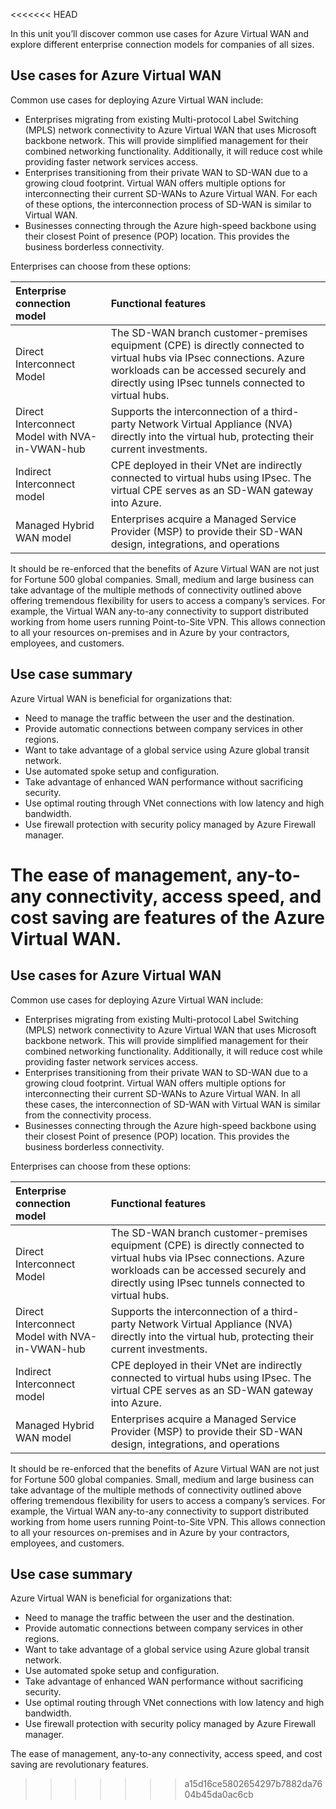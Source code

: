 <<<<<<< HEAD
<!-- Estimated unit duration 5 minutes -->

In this unit you’ll discover common use cases for Azure Virtual WAN and explore different enterprise connection models for companies of all sizes.

## Use cases for Azure Virtual WAN

Common use cases for deploying Azure Virtual WAN include:

- Enterprises migrating from existing Multi-protocol Label Switching (MPLS) network connectivity to Azure Virtual WAN that uses Microsoft backbone network. This will provide simplified management for their combined networking functionality. Additionally, it will reduce cost while providing faster network services access.
- Enterprises transitioning from their private WAN to SD-WAN due to a growing cloud footprint. Virtual WAN offers multiple options for interconnecting their current SD-WANs to Azure Virtual WAN. For each of these options, the interconnection process of SD-WAN is similar to Virtual WAN.
- Businesses connecting through the Azure high-speed backbone using their closest Point of presence (POP) location. This provides the business borderless connectivity.

Enterprises can choose from these options:

| Enterprise connection model | Functional features|
|:------------------------------------------- |:-------------------- |
|  Direct Interconnect Model | The SD-WAN branch customer-premises equipment (CPE) is directly connected to virtual hubs via IPsec connections. Azure workloads can be accessed securely and directly using IPsec tunnels connected to virtual hubs. |
| Direct Interconnect Model with NVA-in-VWAN-hub | Supports the interconnection of a third-party Network Virtual Appliance (NVA) directly into the virtual hub, protecting their current investments.|
| Indirect Interconnect model | CPE deployed in their VNet are indirectly connected to virtual hubs using IPsec. The virtual CPE serves as an SD-WAN gateway into Azure. |
|  Managed Hybrid WAN model  | Enterprises acquire a Managed Service Provider (MSP) to provide their SD-WAN design, integrations, and operations |

It should be re-enforced that the benefits of Azure Virtual WAN are not just for Fortune 500 global companies. Small, medium and large business can take advantage of the multiple methods of connectivity outlined above offering tremendous flexibility for users to access a company’s services. For example, the Virtual WAN any-to-any connectivity to support distributed working from home users running Point-to-Site VPN. This allows connection to all your resources on-premises and in Azure by your contractors, employees, and customers.

## Use case summary

Azure Virtual WAN is beneficial for organizations that:

- Need to manage the traffic between the user and the destination.
- Provide automatic connections between company services in other regions.
- Want to take advantage of a global service using Azure global transit network.
- Use automated spoke setup and configuration.
- Take advantage of enhanced WAN performance without sacrificing security.
- Use optimal routing through VNet connections with low latency and high bandwidth.
- Use firewall protection with security policy managed by Azure Firewall manager.

The ease of management, any-to-any connectivity, access speed, and cost saving are features of the Azure Virtual WAN.
=======
<!-- Estimated unit duration 5 minutes -->

<!-- Phil, please add an introduction to the unit. Ideally continuing the Contoso story, and/or explaining what the learner will learn/do. Might be something like, “In this unit you’ll discover common use cases for Azure Virtual WAN and explore different enterprise connection models for companies of all sizes.”  -->

<!--  Phil, in the second bullet below, the last sentence is a little unclear. Would it be accurate to replace the last sentence with, “For each of these options, the interconnection process of SD-WAN is similar to Virtual WAN.”  -->

## Use cases for Azure Virtual WAN

Common use cases for deploying Azure Virtual WAN include:
- Enterprises migrating from existing Multi-protocol Label Switching (MPLS) network connectivity to Azure Virtual WAN that uses Microsoft backbone network. This will provide simplified management for their combined networking functionality. Additionally, it will reduce cost while providing faster network services access.
- Enterprises transitioning from their private WAN to SD-WAN due to a growing cloud footprint. Virtual WAN offers multiple options for interconnecting their current SD-WANs to Azure Virtual WAN. In all these cases, the interconnection of SD-WAN with Virtual WAN is similar from the connectivity process.
- Businesses connecting through the Azure high-speed backbone using their closest Point of presence (POP) location. This provides the business borderless connectivity.

Enterprises can choose from these options:

| Enterprise connection model | Functional features|
|:------------------------------------------- |:-------------------- |
|  Direct Interconnect Model | The SD-WAN branch customer-premises equipment (CPE) is directly connected to virtual hubs via IPsec connections. Azure workloads can be accessed securely and directly using IPsec tunnels connected to virtual hubs. |
| Direct Interconnect Model with NVA-in-VWAN-hub | Supports the interconnection of a third-party Network Virtual Appliance (NVA) directly into the virtual hub, protecting their current investments.|
| Indirect Interconnect model | CPE deployed in their VNet are indirectly connected to virtual hubs using IPsec. The virtual CPE serves as an SD-WAN gateway into Azure. |
|  Managed Hybrid WAN model  | Enterprises acquire a Managed Service Provider (MSP) to provide their SD-WAN design, integrations, and operations |

<!--  Phil, there’s was typo below, I changed it to “distributed”. But, please fix my edit if wrong.  -->

It should be re-enforced that the benefits of Azure Virtual WAN are not just for Fortune 500 global companies. Small, medium and large business can take advantage of the multiple methods of connectivity outlined above offering tremendous flexibility for users to access a company’s services. For example, the Virtual WAN any-to-any connectivity to support distributed working from home users running Point-to-Site VPN. This allows connection to all your resources on-premises and in Azure by your contractors, employees, and customers.

## Use case summary

Azure Virtual WAN is beneficial for organizations that:
- Need to manage the traffic between the user and the destination.
- Provide automatic connections between company services in other regions.
- Want to take advantage of a global service using Azure global transit network.
- Use automated spoke setup and configuration.
- Take advantage of enhanced WAN performance without sacrificing security.
- Use optimal routing through VNet connections with low latency and high bandwidth.
- Use firewall protection with security policy managed by Azure Firewall manager.

The ease of management, any-to-any connectivity, access speed, and cost saving are revolutionary features.


<!--  Phil, the sentence above seems a little like marketing. Might at least change “revolutionary”.  -->
>>>>>>> a15d16ce5802654297b7882da7604b45da0ac6cb
